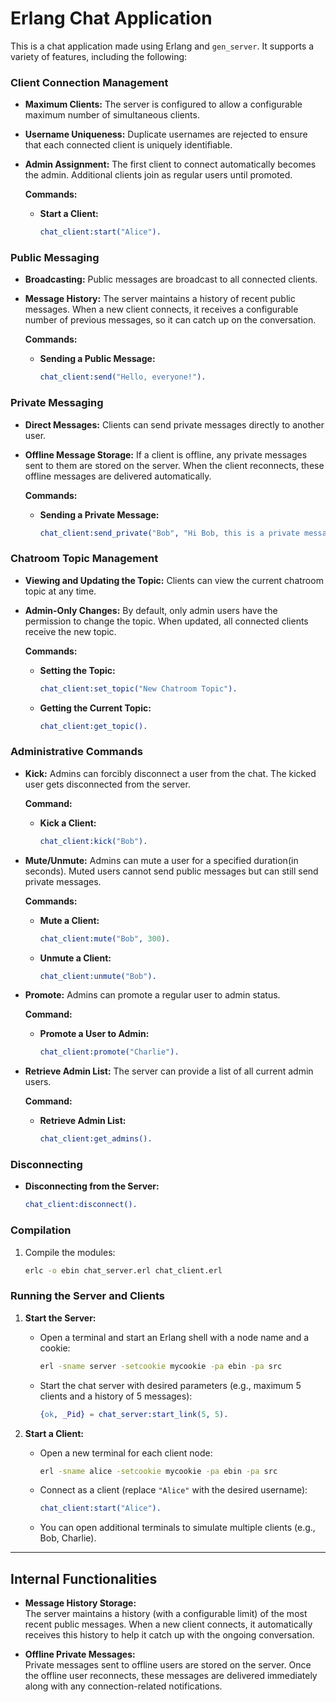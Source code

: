 # Erlang Chat Application

This is a chat application made using Erlang and `gen_server`. It supports a variety of features, including the following:

### Client Connection Management
- **Maximum Clients:** The server is configured to allow a configurable maximum number of simultaneous clients.
- **Username Uniqueness:** Duplicate usernames are rejected to ensure that each connected client is uniquely identifiable.
- **Admin Assignment:** The first client to connect automatically becomes the admin. Additional clients join as regular users until promoted.

  **Commands:**
  - **Start a Client:**
    ```erlang
    chat_client:start("Alice").
    ```

### Public Messaging
- **Broadcasting:** Public messages are broadcast to all connected clients.
- **Message History:** The server maintains a history of recent public messages. When a new client connects, it receives a configurable number of previous messages, so it can catch up on the conversation.

  **Commands:**
  - **Sending a Public Message:**  
    ```erlang
    chat_client:send("Hello, everyone!").
    ```

### Private Messaging
- **Direct Messages:** Clients can send private messages directly to another user.
- **Offline Message Storage:** If a client is offline, any private messages sent to them are stored on the server. When the client reconnects, these offline messages are delivered automatically.

  **Commands:**
  - **Sending a Private Message:**  
    ```erlang
    chat_client:send_private("Bob", "Hi Bob, this is a private message.").
    ```

### Chatroom Topic Management
- **Viewing and Updating the Topic:** Clients can view the current chatroom topic at any time.
- **Admin-Only Changes:** By default, only admin users have the permission to change the topic. When updated, all connected clients receive the new topic.

  **Commands:**
  - **Setting the Topic:**  
    ```erlang
    chat_client:set_topic("New Chatroom Topic").
    ```
  - **Getting the Current Topic:**  
    ```erlang
    chat_client:get_topic().
    ```

### Administrative Commands
- **Kick:** Admins can forcibly disconnect a user from the chat. The kicked user gets disconnected from the server.

  **Command:**
  - **Kick a Client:**  
    ```erlang
    chat_client:kick("Bob").
    ```

- **Mute/Unmute:** Admins can mute a user for a specified duration(in seconds). Muted users cannot send public messages but can still send private messages.

  **Commands:**
  - **Mute a Client:**  
    ```erlang
    chat_client:mute("Bob", 300).
    ```
  - **Unmute a Client:**  
    ```erlang
    chat_client:unmute("Bob").
    ```

- **Promote:** Admins can promote a regular user to admin status.

  **Command:**
  - **Promote a User to Admin:**  
    ```erlang
    chat_client:promote("Charlie").
    ```

- **Retrieve Admin List:** The server can provide a list of all current admin users.

  **Command:**
  - **Retrieve Admin List:**  
    ```erlang
    chat_client:get_admins().
    ```

### Disconnecting
- **Disconnecting from the Server:**  
  ```erlang
  chat_client:disconnect().

### Compilation

1. Compile the modules:
   ```bash
   erlc -o ebin chat_server.erl chat_client.erl
   ```

### Running the Server and Clients
1. **Start the Server:**
   - Open a terminal and start an Erlang shell with a node name and a cookie:
     ```bash
     erl -sname server -setcookie mycookie -pa ebin -pa src
     ```
   - Start the chat server with desired parameters (e.g., maximum 5 clients and a history of 5 messages):
     ```erlang
     {ok, _Pid} = chat_server:start_link(5, 5).
     ```

2. **Start a Client:**
   - Open a new terminal for each client node:
     ```bash
     erl -sname alice -setcookie mycookie -pa ebin -pa src
     ```
   - Connect as a client (replace `"Alice"` with the desired username):
     ```erlang
     chat_client:start("Alice").
     ```
   - You can open additional terminals to simulate multiple clients (e.g., Bob, Charlie).

---
## Internal Functionalities

- **Message History Storage:**  
  The server maintains a history (with a configurable limit) of the most recent public messages. When a new client connects, it automatically receives this history to help it catch up with the ongoing conversation.

- **Offline Private Messages:**  
  Private messages sent to offline users are stored on the server. Once the offline user reconnects, these messages are delivered immediately along with any connection-related notifications.
